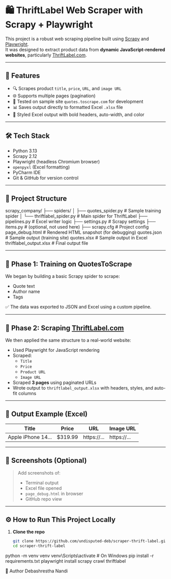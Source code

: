 # 🛍️ ThriftLabel Web Scraper with Scrapy + Playwright

This project is a robust web scraping pipeline built using [Scrapy](https://scrapy.org/) and [Playwright](https://playwright.dev/python/).  
It was designed to extract product data from **dynamic JavaScript-rendered websites**, particularly [ThriftLabel.com](https://thriftlabel.com).

---

## 🎯 Features

- 🔍 Scrapes product `title`, `price`, `URL`, and `image URL`
- 🌐 Supports multiple pages (pagination)
- 🧪 Tested on sample site `quotes.toscrape.com` for development
- 📊 Saves output directly to formatted Excel `.xlsx` file
- 🎨 Styled Excel output with bold headers, auto-width, and color

---

## 🛠️ Tech Stack

- Python 3.13  
- Scrapy 2.12  
- Playwright (headless Chromium browser)
- `openpyxl` (Excel formatting)
- PyCharm IDE  
- Git & GitHub for version control

---

## 📂 Project Structure

scrapy_company/
├── spiders/
│ ├── quotes_spider.py # Sample training spider
│ └── thriftlabel_spider.py # Main spider for ThriftLabel
├── pipelines.py # Excel writer logic
├── settings.py # Scrapy settings
├── items.py # (optional, not used here)
├── scrapy.cfg # Project config
page_debug.html # Rendered HTML snapshot (for debugging)
quotes.json # Sample output (training site)
quotes.xlsx # Sample output in Excel
thriftlabel_output.xlsx # Final output file


---

## 🧪 Phase 1: Training on QuotesToScrape

We began by building a basic Scrapy spider to scrape:
- Quote text
- Author name
- Tags

✅ The data was exported to JSON and Excel using a custom pipeline.

---

## 🚀 Phase 2: Scraping [ThriftLabel.com](https://thriftlabel.com)

We then applied the same structure to a real-world website:
- Used Playwright for JavaScript rendering
- Scraped:
  - `Title`
  - `Price`
  - `Product URL`
  - `Image URL`
- Scraped **3 pages** using paginated URLs
- Wrote output to `thriftlabel_output.xlsx` with headers, styles, and auto-fit columns

---

## 💾 Output Example (Excel)

| Title | Price | URL | Image URL |
|-------|-------|-----|-----------|
| Apple iPhone 14... | $319.99 | https://... | https://... |

---

## 📸 Screenshots (Optional)

> Add screenshots of:
> - Terminal output
> - Excel file opened
> - `page_debug.html` in browser
> - GitHub repo view

---

## ⚙️ How to Run This Project Locally

1. **Clone the repo**  
   ```bash
   git clone https://github.com/undisputed-deb/scraper-thrift-label.git
   cd scraper-thrift-label
python -m venv venv
venv\Scripts\activate  # On Windows
pip install -r requirements.txt
playwright install
scrapy crawl thriftlabel


📌 Author
Debashrestha Nandi

